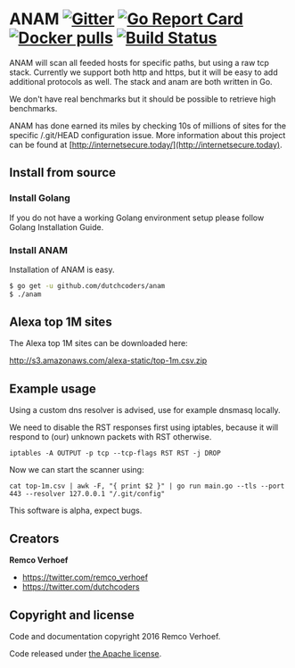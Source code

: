 # ANAM [![Gitter](https://badges.gitter.im/Join%20Chat.svg)](https://gitter.im/dutchcoders/anam?utm_source=badge&utm_medium=badge&utm_campaign=&utm_campaign=pr-badge&utm_content=badge) [![Go Report Card](https://goreportcard.com/badge/dutchcoders/anam)](https://goreportcard.com/report/dutchcoders/anam) [![Docker pulls](https://img.shields.io/docker/pulls/anam/anam.svg)](https://hub.docker.com/r/anam/anam/) [![Build Status](https://travis-ci.org/dutchcoders/anam.svg?branch=master)](https://travis-ci.org/dutchcoders/anam)

ANAM will scan all feeded hosts for specific paths, but using a raw tcp stack. Currently we support both http and https, but it will be easy to add additional protocols as well. The stack and anam are both written in Go.

We don't have real benchmarks but it should be possible to retrieve high benchmarks.

ANAM has done earned its miles by checking 10s of millions of sites for the specific /.git/HEAD configuration issue. More information about this project can be found at [http://internetsecure.today/](http://internetsecure.today).

## Install from source

### Install Golang

If you do not have a working Golang environment setup please follow Golang Installation Guide.

### Install ANAM

Installation of ANAM is easy.

```bash
$ go get -u github.com/dutchcoders/anam
$ ./anam
```

## Alexa top 1M sites

The Alexa top 1M sites can be downloaded here:

http://s3.amazonaws.com/alexa-static/top-1m.csv.zip

## Example usage

Using a custom dns resolver is advised, use for example dnsmasq locally. 

We need to disable the RST responses first using iptables, because it will respond to (our) unknown packets with RST otherwise.

`
iptables -A OUTPUT -p tcp --tcp-flags RST RST -j DROP
`

Now we can start the scanner using: 

`
cat top-1m.csv | awk -F, "{ print $2 }" | go run main.go --tls --port 443 --resolver 127.0.0.1 "/.git/config"
`

This software is alpha, expect bugs.

## Creators

**Remco Verhoef**
- <https://twitter.com/remco_verhoef>
- <https://twitter.com/dutchcoders>

## Copyright and license

Code and documentation copyright 2016 Remco Verhoef.

Code released under [the Apache license](LICENSE).


